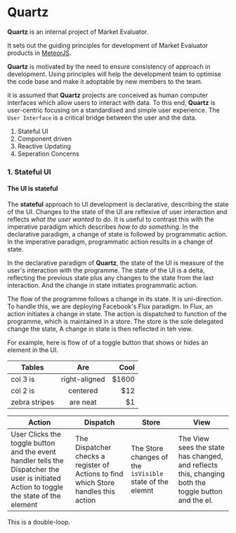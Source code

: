 # Quartz

__Quartz__ is an internal project of Market Evaluator.

It sets out the guiding principles for development of Market Evaluator products in [MeteorJS](https://github.com/meteor/meteor).

__Quartz__ is motivated by the need to ensure consistency of approach in development. Using principles will help the development team to optimise the code base and make it adoptable by new members to the team.

it is assumed that __Quartz__ projects are conceived as human computer interfaces which allow users to interact with data. To this end, __Quartz__ is user-centric focusing on a standardised and simple user experience. The `User Interface` is a critical bridge between the user and the data. 



1. Stateful UI
2. Component driven 
3. Reactive Updating
4. Seperation Concerns 
                                                                             
### 1. Stateful UI

#### The UI is __stateful__
 
The __stateful__ approach to UI development is declarative, describing the state of the UI. Changes to the state of the UI are reflexive of user interaction and reflects _what the user wanted to do_. It is useful to contrast this with the imperative paradigm which describes _how to do something_. In the declarative paradigm, a change of state is followed by programmatic action. In the imperative paradigm, programmatic action results in a change of state.                                                                   

In the declarative paradigm of __Quartz__, the state of the UI is measure of the user's interaction with the programme. The state of the UI is a delta, reflecting the previous state plus any changes to the state from the last interaction. And the change in state initiates programmatic action.  

The flow of the programme follows a change in its state. It is uni-direction. To handle this, we are deploying Facebook's Flux paradigm. In Flux, an action initiates a change in state. The action is dispatched to function of the programme, which is maintained in a store. The store is the sole delegated change the state, A change in state is then reflected in teh view.
 
For example, here is flow of of a toggle button that shows or hides an element in the UI.

| Tables        | Are           | Cool  |
| ------------- |:-------------:| -----:|
| col 3 is      | right-aligned | $1600 |
| col 2 is      | centered      |   $12 |
| zebra stripes | are neat      |    $1 |
  
 | Action | Dispatch | Store | View |
 |--------|----------|-------|------|
 |User Clicks the toggle button and the event handler tells the Dispatcher the user is initiated Action to toggle the state of the element| The Dispatcher checks a register of Actions to find which Store handles this action| The Store changes of the `isVisible` state of the elemnt | The View sees the state has changed, and reflects this, changing both the toggle button and the el.|
  
  This is a double-loop.


